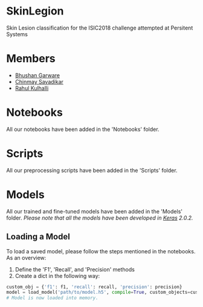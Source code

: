 # SkinLegion
Skin Lesion classification for the ISIC2018 challenge attempted at Persitent Systems

# Members
 - [Bhushan Garware](https://www.linkedin.com/in/bhushan-garware/)
 - [Chinmay Savadikar](https://www.github.com/savadikarc)
 - [Rahul Kulhalli](https://www.github.com/rahulkulhalli)

# Notebooks
All our notebooks have been added in the 'Notebooks' folder.

# Scripts
All our preprocessing scripts have been added in the 'Scripts' folder.

# Models
All our trained and fine-tuned models have been added in the 'Models' folder.
*Please note that all the models have been developed in [Keras](https://github.com/keras-team/keras) 2.0.2.*

## Loading a Model ##
To load a saved model, please follow the steps mentioned in the notebooks. As an overview:
1) Define the 'F1', 'Recall', and 'Precision' methods
2) Create a dict in the following way:
```python
custom_obj = {'f1': f1, 'recall': recall, 'precision': precision}
model = load_model('path/to/model.h5', compile=True, custom_objects=custom_obj)
# Model is now loaded into memory.
```

